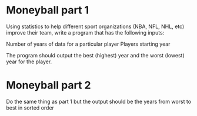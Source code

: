 # Moneyball part 1
Using statistics to help different sport organizations (NBA, NFL, NHL, etc) improve their team, write a program that has the following inputs:

Number of years of data for a particular player
Players starting year

The program should output the best (highest) year and the worst (lowest) year for the player.

# Moneyball part 2
Do the same thing as part 1 but the output should be the years from worst to best in sorted order

